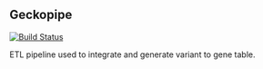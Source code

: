 ## Geckopipe

[![Build Status](https://travis-ci.com/opentargets/geckopipe.svg?branch=master)](https://travis-ci.com/opentargets/geckopipe)

ETL pipeline used to integrate and generate variant to gene table.